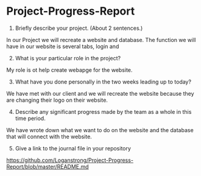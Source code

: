 # Project-Progress-Report

1. Briefly describe your project. (About 2 sentences.)

In our Project we will recreate a website and database.  The function we will have in our website is several tabs, login and  

2. What is your particular role in the project?

My role is ot help create webapge for the website. 

3. What have you done personally in the two weeks leading up to today?

We have met with our client and we will recreate the website because they are changing their logo on their website.

4. Describe any significant progress made by the team as a whole in this time period.

We have wrote down what we want to do on the website and the database that will connect with the website. 

5. Give a link to the journal file in your repository

https://github.com/Loganstrong/Project-Progress-Report/blob/master/README.md

